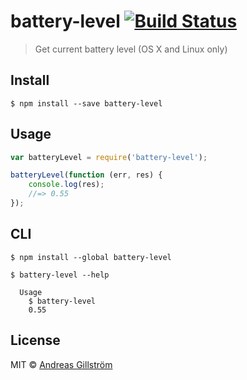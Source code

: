 # battery-level [![Build Status](https://travis-ci.org/gillstrom/battery-level.svg?branch=master)](https://travis-ci.org/gillstrom/battery-level)

> Get current battery level (OS X and Linux only)


## Install

```
$ npm install --save battery-level
```


## Usage

```js
var batteryLevel = require('battery-level');

batteryLevel(function (err, res) {
	console.log(res);
	//=> 0.55
});
```


## CLI

```
$ npm install --global battery-level
```

```
$ battery-level --help

  Usage
    $ battery-level
    0.55
```


## License

MIT © [Andreas Gillström](http://github.com/gillstrom)
